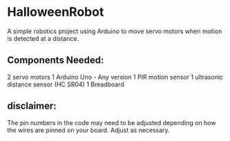# HalloweenRobot
A simple robotics project using Arduino to move servo motors when motion is detected at a distance.

## Components Needed:
2 servo motors
1 Arduino Uno - Any version
1 PIR motion sensor
1 ultrasonic distance sensor (HC SR04)
1 Breadboard

## disclaimer:
The pin numbers in the code may need to be adjusted depending on how the wires are pinned on your board. Adjust as necessary.
